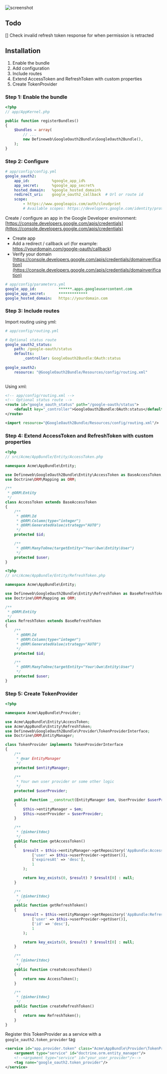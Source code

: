 ![screenshot](https://puu.sh/uqV7J/6552dbe827.png)

## Todo
[] Check invalid refresh token response for when permission is retracted

## Installation

1. Enable the bundle
2. Add configuration
3. Include routes
4. Extend AccessToken and RefreshToken with custom properties
5. Create TokenProvider

### Step 1: Enable the bundle

``` php
<?php
// app/AppKernel.php

public function registerBundles()
{
    $bundles = array(
        // ...
        new Defineweb\GoogleOauth2Bundle\GoogleOauth2Bundle(),
    );
}
```

### Step 2: Configure

``` yaml
# app/config/config.yml
google_oauth2:
    app_id:          %google_app_id%
    app_secret:      %google_app_secret%
    hosted_domain:   %google_hosted_domain% 
    redirect_uri:    google_oauth2_callback  # Url or route id
    scope:
        - https://www.googleapis.com/auth/cloudprint
        # Available scopes: https://developers.google.com/identity/protocols/googlescopes
```

Create / configure an app in the Google Developer environment: [https://console.developers.google.com/apis/credentials](https://console.developers.google.com/apis/credentials)
 - Create app
 - Add a redirect / callback url (for example: https://yourdomain.com/google-oauth/callback)
 - Verify your domain [https://console.developers.google.com/apis/credentials/domainverification](https://console.developers.google.com/apis/credentials/domainverification)

``` yaml
# app/config/parameters.yml
google_app_id:          ******.apps.googleusercontent.com
google_app_secret:      *************
google_hosted_domain:   https://yourdomain.com
```

### Step 3: Include routes

Import routing using yml:
``` yaml
# app/config/routing.yml

# Optional status route
google_oauth2_status:
    path: /google-oauth/status
    defaults:
        _controller: GoogleOauth2Bundle:OAuth:status
    
google_oauth2:
    resource: "@GoogleOauth2Bundle/Resources/config/routing.xml"
    
```
Using xml:
``` xml
<!-- app/config/routing.xml -->
<!-- Optional status route -->
<route id="google_oauth_status" path="/google-oauth/status">
    <default key="_controller">GoogleOauth2Bundle:OAuth:status</default>
</route>

<import resource="@GoogleOauth2Bundle/Resources/config/routing.xml"/>
```

### Step 4: Extend AccessToken and RefreshToken with custom properties
``` php
<?php
// src/Acme/AppBundle/Entity/AccessToken.php

namespace Acme\AppBundle\Entity;

use Defineweb\GoogleOauth2Bundle\Entity\AccessToken as BaseAccessToken;
use Doctrine\ORM\Mapping as ORM;

/**
 * @ORM\Entity
 */
class AccessToken extends BaseAccessToken
{
    /**
     * @ORM\Id
     * @ORM\Column(type="integer")
     * @ORM\GeneratedValue(strategy="AUTO")
     */
    protected $id;

    /**
     * @ORM\ManyToOne(targetEntity="Your\Own\Entity\User")
     */
    protected $user;
}
```

``` php
<?php
// src/Acme/AppBundle/Entity/RefreshToken.php

namespace Acme\AppBundle\Entity;

use Defineweb\GoogleOauth2Bundle\Entity\RefreshToken as BaseRefreshToken;
use Doctrine\ORM\Mapping as ORM;

/**
 * @ORM\Entity
 */
class RefreshToken extends BaseRefreshToken
{
    /**
     * @ORM\Id
     * @ORM\Column(type="integer")
     * @ORM\GeneratedValue(strategy="AUTO")
     */
    protected $id;

    /**
     * @ORM\ManyToOne(targetEntity="Your\Own\Entity\User")
     */
    protected $user;
}
```

### Step 5: Create TokenProvider
``` php
<?php

namespace Acme\AppBundle\Provider;

use Acme\AppBundle\Entity\AccessToken;
use Acme\AppBundle\Entity\RefreshToken;
use Defineweb\GoogleOauth2Bundle\Provider\TokenProviderInterface;
use Doctrine\ORM\EntityManager;

class TokenProvider implements TokenProviderInterface
{
    /**
     * @var EntityManager
     */
    protected $entityManager;
    
    /**
     * Your own user provider or some other logic
     */
    protected $userProvider;

    public function __construct(EntityManager $em, UserProvider $userProvider)
    {
        $this->entityManager = $em;
        $this->userProvider = $userProvider;
    }

    /**
     * {@inheritdoc}
     */
    public function getAccessToken()
    {
        $result = $this->entityManager->getRepository('AppBundle:AccessToken')->findBy(
            ['user' => $this->userProvider->getUser()],
            ['expiresAt' => 'desc'],
            1
        );

        return key_exists(0, $result) ? $result[0] : null;
    }

    /**
     * {@inheritdoc}
     */
    public function getRefreshToken()
    {
        $result = $this->entityManager->getRepository('AppBundle:RefreshToken')->findBy(
            ['user' => $this->userProvider->getUser()],
            ['id' => 'desc'],
            1
        );

        return key_exists(0, $result) ? $result[0] : null;
    }

    /**
     * {@inheritdoc}
     */
    public function createAccessToken()
    {
        return new AccessToken();
    }

    /**
     * {@inheritdoc}
     */
    public function createRefreshToken()
    {
        return new RefreshToken();
    }
}
```

Register this TokenProvider as a service with a `google_oauth2.token_provider` tag

``` xml
<service id="app.provider.token" class="Acme\AppBundle\Provider\TokenProvider">
    <argument type="service" id="doctrine.orm.entity_manager"/>
    <!--<argument type="service" id="your_user_provider"/>-->
    <tag name="google_oauth2.token_provider"/>
</service>
```
